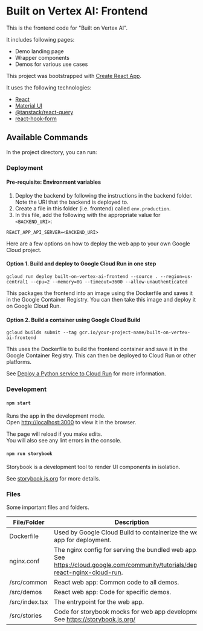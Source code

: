 # Built on Vertex AI: Frontend

This is the frontend code for "Built on Vertex AI".

It includes following pages:

- Demo landing page
- Wrapper components
- Demos for various use cases

This project was bootstrapped with [Create React App](https://github.com/facebook/create-react-app).

It uses the following technologies:

- [React](https://reactjs.org)
- [Material UI](https://mui.com)
- [@tanstack/react-query](https://github.com/tanstack/query)
- [react-hook-form](https://react-hook-form.com)

## Available Commands

In the project directory, you can run:

### Deployment

#### Pre-requisite: Environment variables

1. Deploy the backend by following the instructions in the backend folder. Note the URI that the backend is deployed to.
2. Create a file in this folder (i.e. frontend) called `env.production`.
3. In this file, add the following with the appropriate value for `<BACKEND_URI>`:

```
REACT_APP_API_SERVER=<BACKEND_URI>
```

Here are a few options on how to deploy the web app to your own Google Cloud project.

#### Option 1. Build and deploy to Google Cloud Run in one step

```
gcloud run deploy built-on-vertex-ai-frontend --source . --region=us-central1 --cpu=2 --memory=8G --timeout=3600 --allow-unauthenticated
```

This packages the frontend into an image using the Dockerfile and saves it in the Google Container Registry.
You can then take this image and deploy it on Google Cloud Run.

#### Option 2. Build a container using Google Cloud Build

```
gcloud builds submit --tag gcr.io/your-project-name/built-on-vertex-ai-frontend
```

This uses the Dockerfile to build the frontend container and save it in the Google Container Registry.
This can then be deployed to Cloud Run or other platforms.

See [Deploy a Python service to Cloud Run](https://cloud.google.com/run/docs/quickstarts/build-and-deploy/deploy-python-service) for more information.

### Development

#### `npm start`

Runs the app in the development mode.\
Open [http://localhost:3000](http://localhost:3000) to view it in the browser.

The page will reload if you make edits.\
You will also see any lint errors in the console.

#### `npm run storybook`

Storybook is a development tool to render UI components in isolation.

See [storybook.js.org](https://storybook.js.org) for more details.

### Files

Some important files and folders.

| File/Folder    | Description                                                                                                                      |
| -------------- | -------------------------------------------------------------------------------------------------------------------------------- |
| Dockerfile     | Used by Google Cloud Build to containerize the web app for deployment.                                                           |
| nginx.conf     | The nginx config for serving the bundled web app. See https://cloud.google.com/community/tutorials/deploy-react-nginx-cloud-run. |
| /src/common    | React web app: Common code to all demos.                                                                                         |
| /src/demos     | React web app: Code for specific demos.                                                                                          |
| /src/index.tsx | The entrypoint for the web app.                                                                                                  |
| /src/stories   | Code for storybook mocks for web app development. See https://storybook.js.org/                                                  |
